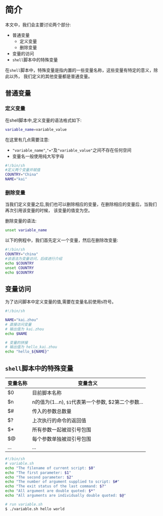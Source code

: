 # 简介

本文中，我们会主要讨论两个部分:

* 普通变量
  * 定义变量
  * 删除变量
* 变量的访问
* `shell`脚本中的特殊变量

在`shell`脚本中，特殊变量是指内置的一些变量名称，这些变量有特定的意义，除此以外，
我们定义的其他变量都是普通变量。

## 普通变量

### 定义变量

在shell脚本中,定义变量的语法格式如下:

```sh
variable_name=variable_value
```

在这里有几点需要注意:

* `"variable_name"`,`"="`及`"variable_value"`之间不存在任何空间
* 变量名一般使用纯大写字母

```sh
#!/bin/sh
#定义两个变量并赋值
COUNTRY="China"
NAME="kai"
```

### 删除变量

当我们定义变量之后,我们也可以删除相应的变量，在删除相应的变量后，当我们再次引用该变量的时候，
该变量的值变为空。

删除变量的语法:

```sh
unset variable_name
```

以下的例程中，我们首先定义一个变量，然后在删除改变量:

```sh
#!/bin/sh
COUNTRY="china"
#该语法为变量访问，后续进行介绍
echo $COUNTRY 
unset COUNTRY
echo $COUNTRY
```

## 变量访问

为了访问脚本中定义变量的值,需要在变量名前使用`$`符号。

```sh
#!/bin/sh

NAME="kai.zhou"
# 直接访问变量
# 输出值为 kai.zhou
echo $NAME

# 变量的拼接
# 输出值为 hello_kai.zhou
echo "hello_${NAME}"
```
## `shell`脚本中的特殊变量

| 变量名称   |   变量含义   |
|-----------|--------------|
| $0        | 目前脚本名称  | 
| $n        | n的值为(1...n), `$1`代表第一个参数, $2第二个参数...|
| $#        | 传入的参数总数量  |
| $?        | 上次执行的命令的返回值  |
| $*        | 所有参数一起被双引号包围  |
| $@        | 每个参数单独被双引号包围  | 
| ...       | ... |


```sh
#!/bin/sh
# variable.sh
echo "The filename of current script: $0"
echo "The first parameter: $1"
echo "The second parameter: $2"
echo "The number of argument supplied to script: $#"
echo "The exit status of the last command: $?"
echo "All argument are double quoted: $*"
echo "All arguments are individually double quoted: $@"
```

```sh
# run variable.sh
$ ./variable.sh hello world
```
